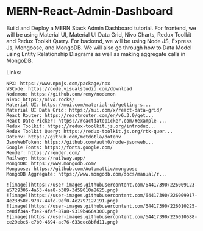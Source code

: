 # MERN-React-Admin-Dashboard
Build and Deploy a MERN Stack Admin Dashboard tutorial. For frontend, we will be using Material UI, Material UI Data Grid, Nivo Charts, Redux Toolkit and Redux Toolkit Query. For backend, we will be using Node JS, Express Js, Mongoose, and MongoDB. We will also go through how to Data Model using Entity Relationship Diagrams as well as making aggregate calls in MongoDB.

Links:
``` Node: https://nodejs.org/en/download/
NPX: https://www.npmjs.com/package/npx
VSCode: https://code.visualstudio.com/download
Nodemon: https://github.com/remy/nodemon
Nivo: https://nivo.rocks/
Material UI: https://mui.com/material-ui/getting-s...
Material UI Data Grid: https://mui.com/x/react-data-grid/
React Router: https://reactrouter.com/en/v6.3.0/get...
React Date Picker: https://reactdatepicker.com/#example-...
Redux Toolkit: https://redux-toolkit.js.org/introduc...
Redux Toolkit Query: https://redux-toolkit.js.org/rtk-quer...
Dotenv: https://github.com/motdotla/dotenv
JsonWebToken: https://github.com/auth0/node-jsonweb...
Google Fonts: https://fonts.google.com/
Render: https://render.com/
Railway: https://railway.app/
MongoDB: https://www.mongodb.com/
Mongoose: https://github.com/Automattic/mongoose
MongoDB Aggregate: https://www.mongodb.com/docs/manual/r...

![image](https://user-images.githubusercontent.com/64417390/226009123-e5729306-4a53-4aa8-b389-3d59010a8625.png)
![image](https://user-images.githubusercontent.com/64417390/226009917-4e23358c-9707-44fc-9ef0-4e2797127191.png)
![image](https://user-images.githubusercontent.com/64417390/226010225-ce8df34a-f3e2-4faf-87a8-9319b466a300.png)
![image](https://user-images.githubusercontent.com/64417390/226010588-ce29ebc6-c7b0-4694-ac76-633cec8bfd11.png)
